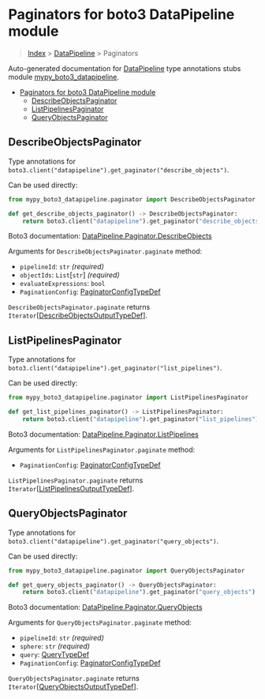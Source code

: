# Paginators for boto3 DataPipeline module

> [Index](..) > [DataPipeline](.) > Paginators

Auto-generated documentation for
[DataPipeline](https://boto3.amazonaws.com/v1/documentation/api/1.17.73/reference/services/datapipeline.html#DataPipeline)
type annotations stubs module
[mypy_boto3_datapipeline](https://pypi.org/project/mypy-boto3-datapipeline/).

- [Paginators for boto3 DataPipeline module](#paginators-for-boto3-datapipeline-module)
  - [DescribeObjectsPaginator](#describeobjectspaginator)
  - [ListPipelinesPaginator](#listpipelinespaginator)
  - [QueryObjectsPaginator](#queryobjectspaginator)

## DescribeObjectsPaginator

Type annotations for
`boto3.client("datapipeline").get_paginator("describe_objects")`.

Can be used directly:

```python
from mypy_boto3_datapipeline.paginator import DescribeObjectsPaginator

def get_describe_objects_paginator() -> DescribeObjectsPaginator:
    return boto3.client("datapipeline").get_paginator("describe_objects")
```

Boto3 documentation:
[DataPipeline.Paginator.DescribeObjects](https://boto3.amazonaws.com/v1/documentation/api/1.17.73/reference/services/datapipeline.html#DataPipeline.Paginator.DescribeObjects)

Arguments for `DescribeObjectsPaginator.paginate` method:

- `pipelineId`: `str` *(required)*
- `objectIds`: `List`\[`str`\] *(required)*
- `evaluateExpressions`: `bool`
- `PaginationConfig`:
  [PaginatorConfigTypeDef](./type_defs.md#paginatorconfigtypedef)

`DescribeObjectsPaginator.paginate` returns
`Iterator`\[[DescribeObjectsOutputTypeDef](./type_defs.md#describeobjectsoutputtypedef)\].

## ListPipelinesPaginator

Type annotations for
`boto3.client("datapipeline").get_paginator("list_pipelines")`.

Can be used directly:

```python
from mypy_boto3_datapipeline.paginator import ListPipelinesPaginator

def get_list_pipelines_paginator() -> ListPipelinesPaginator:
    return boto3.client("datapipeline").get_paginator("list_pipelines")
```

Boto3 documentation:
[DataPipeline.Paginator.ListPipelines](https://boto3.amazonaws.com/v1/documentation/api/1.17.73/reference/services/datapipeline.html#DataPipeline.Paginator.ListPipelines)

Arguments for `ListPipelinesPaginator.paginate` method:

- `PaginationConfig`:
  [PaginatorConfigTypeDef](./type_defs.md#paginatorconfigtypedef)

`ListPipelinesPaginator.paginate` returns
`Iterator`\[[ListPipelinesOutputTypeDef](./type_defs.md#listpipelinesoutputtypedef)\].

## QueryObjectsPaginator

Type annotations for
`boto3.client("datapipeline").get_paginator("query_objects")`.

Can be used directly:

```python
from mypy_boto3_datapipeline.paginator import QueryObjectsPaginator

def get_query_objects_paginator() -> QueryObjectsPaginator:
    return boto3.client("datapipeline").get_paginator("query_objects")
```

Boto3 documentation:
[DataPipeline.Paginator.QueryObjects](https://boto3.amazonaws.com/v1/documentation/api/1.17.73/reference/services/datapipeline.html#DataPipeline.Paginator.QueryObjects)

Arguments for `QueryObjectsPaginator.paginate` method:

- `pipelineId`: `str` *(required)*
- `sphere`: `str` *(required)*
- `query`: [QueryTypeDef](./type_defs.md#querytypedef)
- `PaginationConfig`:
  [PaginatorConfigTypeDef](./type_defs.md#paginatorconfigtypedef)

`QueryObjectsPaginator.paginate` returns
`Iterator`\[[QueryObjectsOutputTypeDef](./type_defs.md#queryobjectsoutputtypedef)\].
